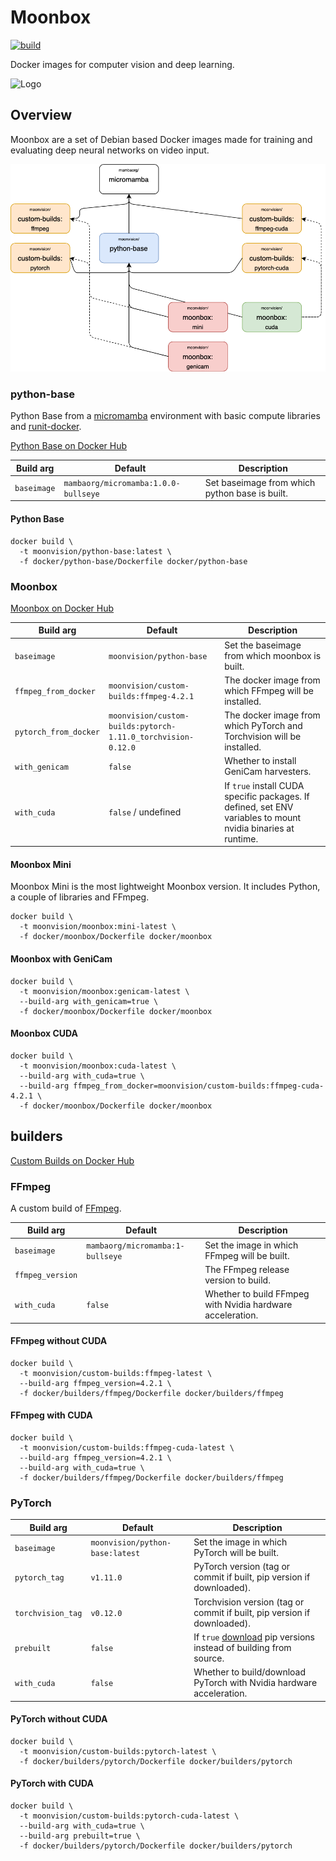 # Moonbox

[![build](https://github.com/MoonVision/moonbox-docker/actions/workflows/build.yml/badge.svg)](https://github.com/MoonVision/moonbox-docker/actions/workflows/build.yml)

Docker images for computer vision and deep learning.

![Logo](logo.png)

## Overview

Moonbox are a set of Debian based Docker images made for training and evaluating deep neural networks on video input.

![Dependency Tree](dependencies.png)

### python-base

Python Base from a [micromamba](https://github.com/mamba-org/mamba#micromamba) environment with basic compute libraries and [runit-docker](https://github.com/kosma/runit-docker).

[Python Base on Docker Hub](https://hub.docker.com/r/moonvision/python-base)

| Build arg | Default | Description |
|-|-|-|
| `baseimage` | `mambaorg/micromamba:1.0.0-bullseye` | Set baseimage from which python base is built. |

#### Python Base

```
docker build \
  -t moonvision/python-base:latest \
  -f docker/python-base/Dockerfile docker/python-base
```

### Moonbox

[Moonbox on Docker Hub](https://hub.docker.com/r/moonvision/moonbox)

| Build arg | Default | Description |
|-|-|-|
| `baseimage` | `moonvision/python-base` | Set the baseimage from which moonbox is built. |
| `ffmpeg_from_docker` | `moonvision/custom-builds:ffmpeg-4.2.1` | The docker image from which FFmpeg will be installed. |
| `pytorch_from_docker` | `moonvision/custom-builds:pytorch-1.11.0_torchvision-0.12.0` | The docker image from which PyTorch and Torchvision will be installed. |
| `with_genicam` | `false` | Whether to install GeniCam harvesters. |
| `with_cuda` | `false` / undefined | If `true` install CUDA specific packages. If defined, set ENV variables to mount nvidia binaries at runtime. |

#### Moonbox Mini

Moonbox Mini is the most lightweight Moonbox version. It includes Python, a couple of libraries and FFmpeg.

```
docker build \
  -t moonvision/moonbox:mini-latest \
  -f docker/moonbox/Dockerfile docker/moonbox
```

#### Moonbox with GeniCam

```
docker build \
  -t moonvision/moonbox:genicam-latest \
  --build-arg with_genicam=true \
  -f docker/moonbox/Dockerfile docker/moonbox
```

#### Moonbox CUDA

```
docker build \
  -t moonvision/moonbox:cuda-latest \
  --build-arg with_cuda=true \
  --build-arg ffmpeg_from_docker=moonvision/custom-builds:ffmpeg-cuda-4.2.1 \
  -f docker/moonbox/Dockerfile docker/moonbox
```

## builders

[Custom Builds on Docker Hub](https://hub.docker.com/r/moonvision/custom-builds)

### FFmpeg

A custom build of [FFmpeg](https://ffmpeg.org).

| Build arg | Default | Description |
|-|-|-|
| `baseimage` | `mambaorg/micromamba:1-bullseye` | Set the image in which FFmpeg will be built. |
| `ffmpeg_version` | | The FFmpeg release version to build. |
| `with_cuda` | `false` | Whether to build FFmpeg with Nvidia hardware acceleration.  |

#### FFmpeg without CUDA

```
docker build \
  -t moonvision/custom-builds:ffmpeg-latest \
  --build-arg ffmpeg_version=4.2.1 \
  -f docker/builders/ffmpeg/Dockerfile docker/builders/ffmpeg
```

#### FFmpeg with CUDA

```
docker build \
  -t moonvision/custom-builds:ffmpeg-cuda-latest \
  --build-arg ffmpeg_version=4.2.1 \
  --build-arg with_cuda=true \
  -f docker/builders/ffmpeg/Dockerfile docker/builders/ffmpeg
```

### PyTorch

| Build arg | Default | Description |
|-|-|-|
| `baseimage` | `moonvision/python-base:latest` | Set the image in which PyTorch will be built. |
| `pytorch_tag` | `v1.11.0` | PyTorch version (tag or commit if built, pip version if downloaded). |
| `torchvision_tag` | `v0.12.0` | Torchvision version (tag or commit if built, pip version if downloaded). |
| `prebuilt` | `false` | If `true` [download](https://pytorch.org/get-started/locally/) pip versions instead of building from source. |
| `with_cuda` | `false` | Whether to build/download PyTorch with Nvidia hardware acceleration. |

#### PyTorch without CUDA

```
docker build \
  -t moonvision/custom-builds:pytorch-latest \
  -f docker/builders/pytorch/Dockerfile docker/builders/pytorch
```

#### PyTorch with CUDA

```
docker build \
  -t moonvision/custom-builds:pytorch-cuda-latest \
  --build-arg with_cuda=true \
  --build-arg prebuilt=true \
  -f docker/builders/pytorch/Dockerfile docker/builders/pytorch
```
